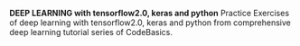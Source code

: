 **DEEP LEARNING with tensorflow2.0, keras and python**
Practice Exercises of deep learning with tensorflow2.0, keras and python from comprehensive deep learning tutorial series of CodeBasics.
